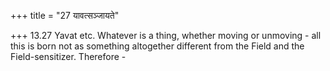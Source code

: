 +++
title = "27 यावत्सञ्जायते"

+++
13.27 Yavat etc. Whatever is a thing, whether moving or unmoving - all
this is born not as something altogether different from the Field and
the Field-sensitizer. Therefore -
